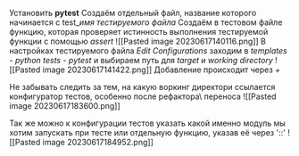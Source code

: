 Установить __pytest__
Создаём отдельный файл, название которого начинается с 
test_*имя тестируемого файла*
Создаём в тестовом файле функцию, которая проверяет истинность выполнения тестируемой функции с помощью _assert_
![[Pasted image 20230617140116.png]]
В настройках тестируемого файла _Edit Configurations_ заходим в _templates_ - _python tests_ - _pytest_ и выбираем путь для _target_  и _working directory_
![[Pasted image 20230617141422.png]]
Добавление происходит через _+_


Не забывать следить за тем, на какую воркинг директори ссылается конфигуратор тестов, особенно после рефактора\ переноса
![[Pasted image 20230617183600.png]]

Так же можно к конфигурации тестов указать какой именно модуль мы хотим запускать при тесте или отдельную функцию, указав её через '::'
![[Pasted image 20230617184952.png]]




